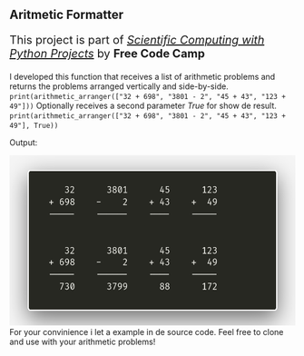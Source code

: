 ## Aritmetic Formatter

<p style="font-size: 20px;" >This project is part of <a href="https://www.freecodecamp.org/portuguese/learn/scientific-computing-with-python/"><em>Scientific Computing with Python Projects</em></a> by <strong>Free Code Camp</strong></p>
I developed this function that receives a list of arithmetic problems and returns the problems arranged vertically and side-by-side.
<code>print(arithmetic_arranger(["32 + 698", "3801 - 2", "45 + 43", "123 + 49"]))</code>
Optionally receives a second parameter <em>True</em> for show de result.
<code>print(arithmetic_arranger(["32 + 698", "3801 - 2", "45 + 43", "123 + 49"], True))</code>
<p>Output:</p>
<img style="height: 300px; ;" src="/img/arit.png" alt="">
<br>
For your convinience i let a example in de source code. Feel free to clone and use with your arithmetic problems!

